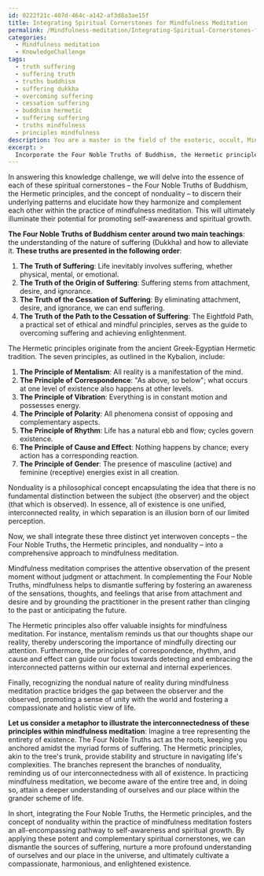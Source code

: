 ```yaml
---
id: 0222f21c-407d-464c-a142-af3d8a3ae15f
title: Integrating Spiritual Cornerstones for Mindfulness Meditation
permalink: /Mindfulness-meditation/Integrating-Spiritual-Cornerstones-for-Mindfulness-Meditation/
categories:
  - Mindfulness meditation
  - KnowledgeChallenge
tags:
  - truth suffering
  - suffering truth
  - truths buddhism
  - suffering dukkha
  - overcoming suffering
  - cessation suffering
  - buddhism hermetic
  - suffering suffering
  - truths mindfulness
  - principles mindfulness
description: You are a master in the field of the esoteric, occult, Mindfulness meditation and Education. You are a writer of tests, challenges, textbooks and deep knowledge on Mindfulness meditation for initiates and students to gain deep insights and understanding from. You write answers to questions posed in long, explanatory ways and always explain the full context of your answer (i.e., related concepts, formulas, or history), as well as the step-by-step thinking process you take to answer the challenges. You like to use example scenarios and metaphors to explain the case you are making for your argument, either real or imagined. Summarize the key themes, ideas, and conclusions at the end.
excerpt: > 
  Incorporate the Four Noble Truths of Buddhism, the Hermetic principles, and the concept of nonduality within the practice of mindfulness meditation, describing how these seemingly distinct concepts can be synthesized to create an integrated and transformative approach to self-awareness and spiritual growth.
---
```

In answering this knowledge challenge, we will delve into the essence of each of these spiritual cornerstones – the Four Noble Truths of Buddhism, the Hermetic principles, and the concept of nonduality – to discern their underlying patterns and elucidate how they harmonize and complement each other within the practice of mindfulness meditation. This will ultimately illuminate their potential for promoting self-awareness and spiritual growth.

**The Four Noble Truths of Buddhism center around two main teachings**: the understanding of the nature of suffering (Dukkha) and how to alleviate it. **These truths are presented in the following order**:

1. **The Truth of Suffering**: Life inevitably involves suffering, whether physical, mental, or emotional.
2. **The Truth of the Origin of Suffering**: Suffering stems from attachment, desire, and ignorance.
3. **The Truth of the Cessation of Suffering**: By eliminating attachment, desire, and ignorance, we can end suffering.
4. **The Truth of the Path to the Cessation of Suffering**: The Eightfold Path, a practical set of ethical and mindful principles, serves as the guide to overcoming suffering and achieving enlightenment.

The Hermetic principles originate from the ancient Greek-Egyptian Hermetic tradition. The seven principles, as outlined in the Kybalion, include:

1. **The Principle of Mentalism**: All reality is a manifestation of the mind.
2. **The Principle of Correspondence**: "As above, so below"; what occurs at one level of existence also happens at other levels.
3. **The Principle of Vibration**: Everything is in constant motion and possesses energy.
4. **The Principle of Polarity**: All phenomena consist of opposing and complementary aspects.
5. **The Principle of Rhythm**: Life has a natural ebb and flow; cycles govern existence.
6. **The Principle of Cause and Effect**: Nothing happens by chance; every action has a corresponding reaction.
7. **The Principle of Gender**: The presence of masculine (active) and feminine (receptive) energies exist in all creation.

Nonduality is a philosophical concept encapsulating the idea that there is no fundamental distinction between the subject (the observer) and the object (that which is observed). In essence, all of existence is one unified, interconnected reality, in which separation is an illusion born of our limited perception.

Now, we shall integrate these three distinct yet interwoven concepts – the Four Noble Truths, the Hermetic principles, and nonduality – into a comprehensive approach to mindfulness meditation.

Mindfulness meditation comprises the attentive observation of the present moment without judgment or attachment. In complementing the Four Noble Truths, mindfulness helps to dismantle suffering by fostering an awareness of the sensations, thoughts, and feelings that arise from attachment and desire and by grounding the practitioner in the present rather than clinging to the past or anticipating the future.

The Hermetic principles also offer valuable insights for mindfulness meditation. For instance, mentalism reminds us that our thoughts shape our reality, thereby underscoring the importance of mindfully directing our attention. Furthermore, the principles of correspondence, rhythm, and cause and effect can guide our focus towards detecting and embracing the interconnected patterns within our external and internal experiences. 

Finally, recognizing the nondual nature of reality during mindfulness meditation practice bridges the gap between the observer and the observed, promoting a sense of unity with the world and fostering a compassionate and holistic view of life.

**Let us consider a metaphor to illustrate the interconnectedness of these principles within mindfulness meditation**: Imagine a tree representing the entirety of existence. The Four Noble Truths act as the roots, keeping you anchored amidst the myriad forms of suffering. The Hermetic principles, akin to the tree's trunk, provide stability and structure in navigating life's complexities. The branches represent the branches of nonduality, reminding us of our interconnectedness with all of existence. In practicing mindfulness meditation, we become aware of the entire tree and, in doing so, attain a deeper understanding of ourselves and our place within the grander scheme of life.

In short, integrating the Four Noble Truths, the Hermetic principles, and the concept of nonduality within the practice of mindfulness meditation fosters an all-encompassing pathway to self-awareness and spiritual growth. By applying these potent and complementary spiritual cornerstones, we can dismantle the sources of suffering, nurture a more profound understanding of ourselves and our place in the universe, and ultimately cultivate a compassionate, harmonious, and enlightened existence.
